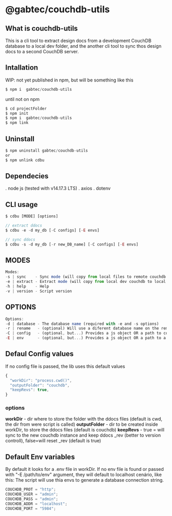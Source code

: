 # @gabtec/couchdb-utils

## What is couchdb-utils

This is a cli tool to extract design docs from a development CouchDB database to a local dev folder, and the another cli tool to sync thos design docs to a second CouchDB server.

## Intallation

WIP: not yet published in npm, but will be something like this

```js
$ npm i  gabtec/couchdb-utils
```

until not on npm

```js
$ cd projectFolder
$ npm init
$ npm i  gabtec/couchdb-utils
$ npm link
```

## Uninstall

```js
$ npm uninstall gabtec/couchdb-utils
or
$ npm unlink cdbu
```

## Dependecies

. node js (tested with v14.17.3 LTS)
. axios
. dotenv

## CLI usage

```js
$ cdbu [MODE] [options]

// extract ddocs
$ cdbu -e -d my_db [-C configs] [-E envs]

// sync ddocs
$ cdbu -s -d my_db [-r new_DB_name] [-C configs] [-E envs]
```

## MODES

```js
Modes:
-s | sync    - Sync mode (will copy from local files to remote couchdb server)
-e | extract - Extract mode (will copy from local dev couchdb to local files)
-h | help    - Help
-v | version - Script version
```

## OPTIONS

```js
Options:
-d | database - The database name (required with -e and -s options)
-r | rename   - (optional) Will use a diferent database name on the remote server
-C | config   - (optional, but...) Provides a js object OR a path to config json file (e.g. .cdburc.json) (MUST BE JSON)
-E | env      - (optional, but...) Provides a js object OR a path to a env file (e.g. .env)
```

## Defaul Config values

If no config file is passed, the lib uses this default values

```js
{
  "workDir": "process.cwd()",
  "outputFolder": "couchdb",
  "keepRevs": true,
}
```

### options

**workDir** - dir where to store the folder with the ddocs files (default is cwd, the dir from were script is called)
**outputFolder** - dir to be created inside workDir, to store the ddocs files (default is couchdb)
**keepRevs** - true = will sync to the new couchdb instance and keep ddocs \_rev (better to version controll), false=will reset \_rev (default is true)

## Default Env variables

By default it looks for a .env file in workDir.
If no env file is found or passed with "-E /path/to/env" argument,
they will default to localhost cenário, like this:
The script will use thia envs to generate a database connection string.

```js
COUCHDB_PROT = "http";
COUCHDB_USER = "admin";
COUCHDB_PASS = "admin";
COUCHDB_ADDR = "localhost";
COUCHDB_PORT = "5984";
```
